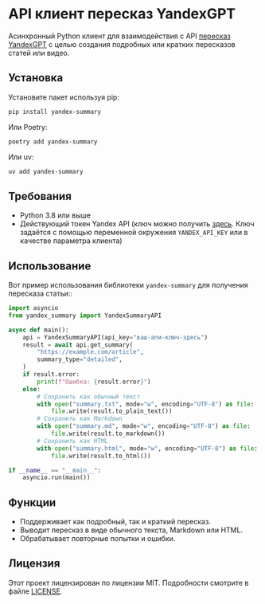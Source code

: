 # API клиент пересказ YandexGPT

Асинхронный Python клиент для взаимодействия с API [пересказ YandexGPT](https://300.ya.ru/) с целью создания подробных или кратких пересказов статей или видео.

## Установка

Установите пакет используя pip:

```bash
pip install yandex-summary
```
Или Poetry:
```bash
poetry add yandex-summary
```
Или uv:
```bash
uv add yandex-summary
```

## Требования

- Python 3.8 или выше
- Действующий токен Yandex API (ключ можно получить [здесь](https://300.ya.ru/). Ключ задаётся с помощью переменной окружения `YANDEX_API_KEY` или в качестве параметра клиента)

## Использование

Вот пример использования библиотеки `yandex-summary` для получения пересказа статьи::

```python
import asyncio
from yandex_summary import YandexSummaryAPI

async def main():
    api = YandexSummaryAPI(api_key="ваш-апи-ключ-здесь")
    result = await api.get_summary(
        "https://example.com/article",
        summary_type="detailed",
    )
    if result.error:
        print(f"Ошибка: {result.error}")
    else:
        # Сохранить как обычный текст
        with open("summary.txt", mode="w", encoding="UTF-8") as file:
            file.write(result.to_plain_text())
        # Сохранить как Markdown
        with open("summary.md", mode="w", encoding="UTF-8") as file:
            file.write(result.to_markdown())
        # Сохранить как HTML
        with open("summary.html", mode="w", encoding="UTF-8") as file:
            file.write(result.to_html())

if __name__ == "__main__":
    asyncio.run(main())
```

## Функции

- Поддерживает как подробный, так и краткий пересказ.
- Выводит пересказ в виде обычного текста, Markdown или HTML.
- Обрабатывает повторные попытки и ошибки.

## Лицензия

Этот проект лицензирован по лицензии MIT. Подробности смотрите в файле [LICENSE](LICENSE).